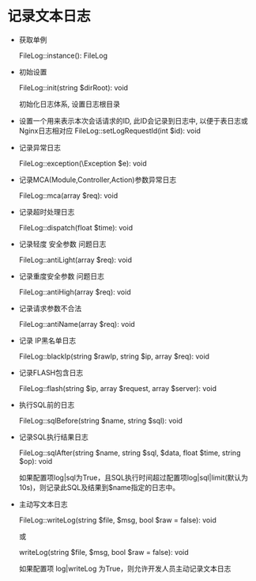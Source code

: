 记录文本日志
=

* 获取单例

    FileLog::instance(): FileLog

* 初始设置
    
    FileLog::init(string $dirRoot): void
    
    初始化日志体系, 设置日志根目录

* 设置一个用来表示本次会话请求的ID, 此ID会记录到日志中, 以便于表日志或Nginx日志相对应
    FileLog::setLogRequestId(int $id): void

* 记录异常日志

    FileLog::exception(\Exception $e): void

* 记录MCA(Module,Controller,Action)参数异常日志
    
    FileLog::mca(array $req): void 

* 记录超时处理日志
    
    FileLog::dispatch(float $time): void

*  记录轻度 安全参数 问题日志
    
    FileLog::antiLight(array $req): void

* 记录重度安全参数 问题日志
    
    FileLog::antiHigh(array $req): void

* 记录请求参数不合法
    
    FileLog::antiName(array $req): void

* 记录 IP黑名单日志
    
    FileLog::blackIp(string $rawIp, string $ip, array $req): void

* 记录FLASH包含日志
    
    FileLog::flash(string $ip, array $request, array $server): void

* 执行SQL前的日志
    
    FileLog::sqlBefore(string $name, string $sql): void

* 记录SQL执行结果日志
    
    FileLog::sqlAfter(string $name, string $sql, $data, float $time, string $op): void
        
    如果配置项log|sql为True，且SQL执行时间超过配置项log|sql|limit(默认为10s)，则记录此SQL及结果到$name指定的日志中。

* 主动写文本日志
    
    FileLog::writeLog(string $file, $msg, bool $raw = false): void
    
    或
    
    writeLog(string $file, $msg, bool $raw = false): void
    
    如果配置项 log|writeLog 为True，则允许开发人员主动记录文本日志